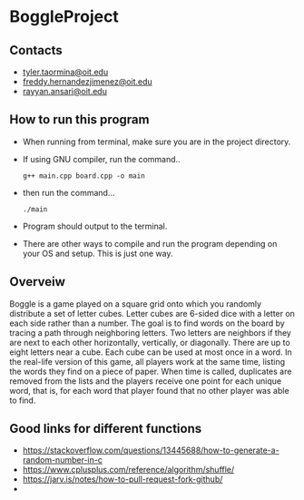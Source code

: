 # BoggleProject

## Contacts
- tyler.taormina@oit.edu
- freddy.hernandezjimenez@oit.edu
- rayyan.ansari@oit.edu


## How to run this program
- When running from terminal, make sure you are in the project directory. 

- If using GNU compiler, run the command..
	```
	g++ main.cpp board.cpp -o main
	```
- then run the command... 
	``` 
	./main
	```
- Program should output to the terminal.
- There are other ways to compile and run the program depending on your OS and setup. This is just one way.



## Overveiw
Boggle is a game played on a square grid onto which you randomly distribute a set of letter cubes. Letter cubes 
are 6-sided dice with a letter on each side rather than a number. The goal is to find words on the board by tracing 
a path through neighboring letters. Two letters are neighbors if they are next to each other horizontally, vertically, 
or diagonally. There are up to eight letters near a cube. Each cube can be used at most once in a word. In the 
real-life version of this game, all players work at the same time, listing the words they find on a piece of paper. 
When  time  is  called,  duplicates  are  removed  from  the  lists  and  the  players  receive  one  point  for  each  unique 
word, that is, for each word that player found that no other player was able to find. 

## Good links for different functions 
- https://stackoverflow.com/questions/13445688/how-to-generate-a-random-number-in-c
- https://www.cplusplus.com/reference/algorithm/shuffle/
- https://jarv.is/notes/how-to-pull-request-fork-github/
- 	
	
